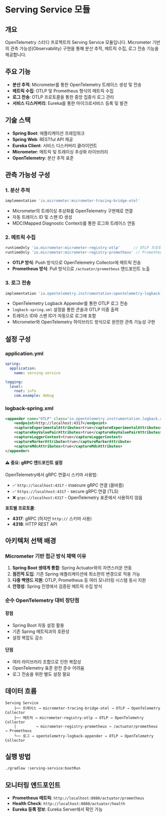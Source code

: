 # Serving Service 모듈

## 개요
OpenTelemetry 스터디 프로젝트의 Serving Service 모듈입니다. Micrometer 기반의 관측 가능성(Observability) 구현을 통해 분산 추적, 메트릭 수집, 로그 전송 기능을 제공합니다.

## 주요 기능
- **분산 추적**: Micrometer를 통한 OpenTelemetry 트레이스 생성 및 전송
- **메트릭 수집**: OTLP 및 Prometheus 형식의 메트릭 수집
- **로그 전송**: OTLP 프로토콜을 통한 중앙 집중식 로그 관리
- **서비스 디스커버리**: Eureka를 통한 마이크로서비스 등록 및 발견

## 기술 스택
- **Spring Boot**: 애플리케이션 프레임워크
- **Spring Web**: RESTful API 제공
- **Eureka Client**: 서비스 디스커버리 클라이언트
- **Micrometer**: 메트릭 및 트레이싱 추상화 라이브러리
- **OpenTelemetry**: 분산 추적 표준

## 관측 가능성 구성

### 1. 분산 추적
```gradle
implementation 'io.micrometer:micrometer-tracing-bridge-otel'
```
- Micrometer의 트레이싱 추상화를 OpenTelemetry 구현체로 연결
- 자동 트레이스 ID 및 스팬 ID 생성
- MDC(Mapped Diagnostic Context)를 통한 로그와 트레이스 연동

### 2. 메트릭 수집
```gradle
runtimeOnly 'io.micrometer:micrometer-registry-otlp'      // OTLP 프로토콜 전송
runtimeOnly 'io.micrometer:micrometer-registry-prometheus' // Prometheus 메트릭 노출
```
- **OTLP 방식**: Push 방식으로 OpenTelemetry Collector에 메트릭 전송
- **Prometheus 방식**: Pull 방식으로 `/actuator/prometheus` 엔드포인트 노출

### 3. 로그 전송
```gradle
implementation 'io.opentelemetry.instrumentation:opentelemetry-logback-appender-1.0:2.19.0-alpha'
```
- OpenTelemetry Logback Appender를 통한 OTLP 로그 전송
- `logback-spring.xml` 설정을 통한 콘솔과 OTLP 이중 출력
- 트레이스 ID와 스팬 ID가 자동으로 로그에 포함
- Micrometer와 OpenTelemetry 하이브리드 방식으로 완전한 관측 가능성 구현

## 설정 구성

### application.yml
```yaml
spring:
  application:
    name: serving-service

logging:
  level:
    root: info
    com.example: debug
```

### logback-spring.xml
```xml
<appender name="OTLP" class="io.opentelemetry.instrumentation.logback.appender.v1_0.OpenTelemetryAppender">
    <endpoint>http://localhost:4317</endpoint>
    <captureExperimentalAttributes>true</captureExperimentalAttributes>
    <captureKeyValuePairAttributes>true</captureKeyValuePairAttributes>
    <captureLoggerContext>true</captureLoggerContext>
    <captureMarkerAttribute>true</captureMarkerAttribute>
    <captureMdcAttributes>true</captureMdcAttributes>
</appender>
```

#### ⚠️ 중요: gRPC 엔드포인트 설정
OpenTelemetry에서 gRPC 연결시 스키마 사용법:
- ✅ `http://localhost:4317` - insecure gRPC 연결 (올바름)
- ✅ `https://localhost:4317` - secure gRPC 연결 (TLS)
- ❌ `grpc://localhost:4317` - OpenTelemetry 표준에서 사용하지 않음

**포트별 프로토콜**:
- **4317**: gRPC (하지만 `http://` 스키마 사용)
- **4318**: HTTP REST API

## 아키텍처 선택 배경

### Micrometer 기반 접근 방식 채택 이유
1. **Spring Boot 생태계 통합**: Spring Actuator와의 자연스러운 연동
2. **점진적 도입**: 기존 Spring 애플리케이션에 최소한의 변경으로 적용 가능
3. **다중 백엔드 지원**: OTLP, Prometheus 등 여러 모니터링 시스템 동시 지원
4. **안정성**: Spring 진영에서 검증된 메트릭 수집 방식

### 순수 OpenTelemetry 대비 장단점

#### 장점
- Spring Boot 자동 설정 활용
- 기존 Spring 메트릭과의 호환성
- 설정 복잡도 감소

#### 단점
- 여러 라이브러리 조합으로 인한 복잡성
- OpenTelemetry 표준 완전 준수 어려움
- 로그 전송을 위한 별도 설정 필요

## 데이터 흐름

```리드 
Serving Service
    ├── 트레이스 → micrometer-tracing-bridge-otel → OTLP → OpenTelemetry Collector
    ├── 메트릭 → micrometer-registry-otlp → OTLP → OpenTelemetry Collector
    │         → micrometer-registry-prometheus → /actuator/prometheus → Prometheus
    └── 로그 → opentelemetry-logback-appender → OTLP → OpenTelemetry Collector
```

## 실행 방법
```bash
./gradlew :serving-service:bootRun
```

## 모니터링 엔드포인트
- **Prometheus 메트릭**: `http://localhost:8080/actuator/prometheus`
- **Health Check**: `http://localhost:8080/actuator/health`
- **Eureka 등록 정보**: Eureka Server에서 확인 가능